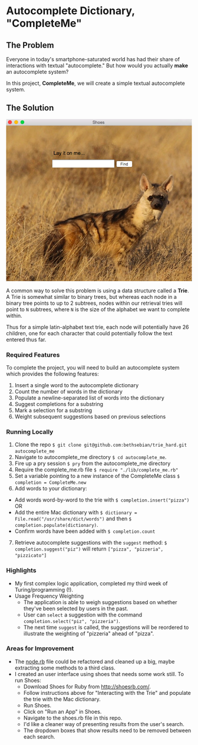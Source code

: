 # Autocomplete Dictionary, "CompleteMe"
## The Problem

Everyone in today's smartphone-saturated world has had their share of interactions with textual "autocomplete." But how would you actually __make__ an autocomplete system?

In this project, __CompleteMe__, we will create a simple textual autocomplete system.

## The Solution
![logo](./images/shoes.png)

A common way to solve this problem is using a data structure called a __Trie__. A Trie is somewhat similar to binary trees, but whereas each node in a binary tree points to up to 2 subtrees, nodes within our retrieval tries will point to `N` subtrees, where `N` is the size of the alphabet we want to complete within.

Thus for a simple latin-alphabet text trie, each node will potentially have 26 children, one for each character that could potentially follow the text entered thus far.

### Required Features

To complete the project, you will need to build an autocomplete
system which provides the following features:

1. Insert a single word to the autocomplete dictionary
2. Count the number of words in the dictionary
3. Populate a newline-separated list of words into the dictionary
4. Suggest completions for a substring
5. Mark a selection for a substring
6. Weight subsequent suggestions based on previous selections

### Running Locally
1. Clone the repo `$ git clone git@github.com:bethsebian/trie_hard.git autocomplete_me`
2. Navigate to autocomplete_me directory `$ cd autocomplete_me`.
3. Fire up a pry session `$ pry` from the autocomplete_me directory
4. Require the complete_me.rb file `$ require "./lib/complete_me.rb"`
5. Set a variable pointing to a new instance of the CompleteMe class `$ completion = CompleteMe.new`
6. Add words to your dictionary:
  * Add words word-by-word to the trie with `$ completion.insert("pizza")` OR
  * Add the entire Mac dictionary with `$ dictionary = File.read("/usr/share/dict/words")` and then `$ completion.populate(dictionary)`.
  * Confirm words have been added with `$ completion.count`
7. Retrieve autocomplete suggestions with the `suggest` method: `$ completion.suggest("piz")` will return `["pizza", "pizzeria", "pizzicato"]`

### Highlights
* My first complex logic application, completed my third week of Turing/programming (!).
* Usage Frequency Weighting
  * The application is able to weigh suggestions based on whether they've been selected by users in the past.
  * User can `select` a suggestion with the command `completion.select("piz", "pizzeria")`.
  * The next time `suggest` is called, the suggestions will be reordered to illustrate the weighting of "pizzeria" ahead of "pizza".

### Areas for Improvement
* The [node.rb](https://github.com/bethsebian/trie_hard/blob/master/lib/node.rb) file could be refactored and cleaned up a big, maybe extracting some methods to a third class.
* I created an user interface using shoes that needs some work still.
  To run Shoes:
    * Download Shoes for Ruby from http://shoesrb.com/.
    * Follow instructions above for "Interacting with the Trie" and populate the trie with the Mac dictionary.
    * Run Shoes.
    * Click on "Run an App" in Shoes.
    * Navigate to the shoes.rb file in this repo.
  * I'd like a cleaner way of presenting results from the user's search.
  * The dropdown boxes that show results need to be removed between each search.

